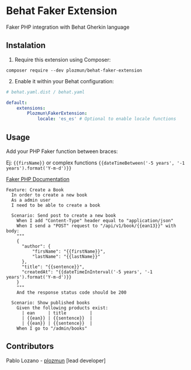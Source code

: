# Behat Faker Extension

Faker PHP integration with Behat Gherkin language

## Instalation

1. Require this extension using Composer:
```shell script
composer require --dev plozmun/behat-faker-extension
```

2. Enable it within your Behat configuration:

```yaml
# behat.yaml.dist / behat.yaml

default:
    extensions:
        Plozmun\FakerExtension:
            locale: 'es_es' # Optional to enable locale functions
```

## Usage 

Add your PHP Faker function between braces: 

Ej: `{{firsName}}` or complex functions `{{dateTimeBetween('-5 years', '-1 years').format('Y-m-d')}}` 

[Faker PHP Documentation](https://fakerphp.github.io/)

```gherkin
Feature: Create a Book
  In order to create a new book
  As a admin user
  I need to be able to create a book

  Scenario: Send post to create a new book
    When I add "Content-Type" header equal to "application/json"
    When I send a "POST" request to "/api/v1/book/{{ean13}}" with body:
    """
    {
      "author": {
          "firsName": "{{firstName}}",
          "lastName": "{{lastName}}"
      },
      "title": "{{sentence}}",
      "createdAt": "{{dateTimeInInterval('-5 years', '-1 years').format('Y-m-d')}}
    }
    """
    And the response status code should be 200

  Scenario: Show published books
    Given the following products exist:
      | ean     | title         |
      | {{ean}} | {{sentence}}  |
      | {{ean}} | {{sentence}}  |
    When I go to "/admin/books"
```

## Contributors

Pablo Lozano - [plozmun](https://github.com/plozmun) [lead developer]
